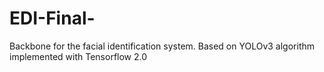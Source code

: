 # EDI-Final-
Backbone for the facial identification system. Based on YOLOv3 algorithm implemented with Tensorflow 2.0
